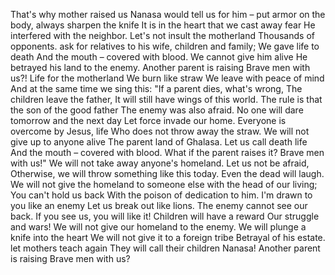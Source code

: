 That's why mother raised us
Nanasa would tell us for him –
put armor on the body,
always sharpen the knife
It is in the heart that we cast away fear
He interfered with the neighbor.
Let's not insult the motherland
Thousands of opponents.
ask for relatives
to his wife, children and family;
We gave life to death
And the mouth – covered with blood.
We cannot give him alive
He betrayed his land to the enemy.
Another parent is raising
Brave men with us?!
Life for the motherland
We burn like straw
We leave with peace of mind
And at the same time we sing this:
"If a parent dies, what's wrong,
The children leave the father,
It will still have wings
of this world.
The rule is that the son of the good father
The enemy was also afraid.
No one will dare tomorrow and the next day
Let force invade our home.
Everyone is overcome by Jesus, life
Who does not throw away the straw.
We will not give up to anyone alive
The parent land of Ghalasa.
Let us call death life
And the mouth – covered with blood.
What if the parent raises it?
Brave men with us!"
We will not take away anyone's homeland.
Let us not be afraid,
Otherwise, we will throw something like this today.
Even the dead will laugh.
We will not give the homeland to someone else
with the head of our living;
You can't hold us back
With the poison of dedication to him.
I'm drawn to you like an enemy
Let us break out like lions.
The enemy cannot see our back.
If you see us, you will like it!
Children will have a reward
Our struggle and wars!
We will not give our homeland to the enemy.
We will plunge a knife into the heart
We will not give it to a foreign tribe
Betrayal of his estate.
let mothers teach again
They will call their children Nanasa!
Another parent is raising
Brave men with us?